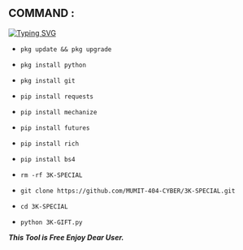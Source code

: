 ## COMMAND :

[![Typing SVG](https://readme-typing-svg.demolab.com?font=Fira+Code&pause=1000&color=FF2C10&background=31FF9400&width=435&lines=Random+FB+id+Cloning+Tool+Enjoy+Guys%F0%9F%A4%9F)](https://git.io/typing-svg)

* `pkg update && pkg upgrade`

* `pkg install python`

* `pkg install git`

* `pip install requests`

* `pip install mechanize`

* `pip install futures`

* `pip install rich`

* `pip install bs4`

* `rm -rf 3K-SPECIAL`

* `git clone https://github.com/MUMIT-404-CYBER/3K-SPECIAL.git`

* `cd 3K-SPECIAL`

* `python 3K-GIFT.py`


___This Tool is Free Enjoy Dear User.___</br>
